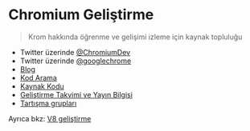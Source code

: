 # Chromium Geliştirme

> Krom hakkında öğrenme ve gelişimi izleme için kaynak topluluğu

- Twitter üzerinde [@ChromiumDev](https://twitter.com/ChromiumDev)
- Twitter üzerinde [@googlechrome](https://twitter.com/googlechrome)
- [Blog](https://blog.chromium.org)
- [Kod Arama](https://cs.chromium.org/)
- [Kaynak Kodu](https://cs.chromium.org/chromium/src/)
- [Geliştirme Takvimi ve Yayın Bilgisi](https://www.chromium.org/developers/calendar)
- [Tartışma grupları](http://www.chromium.org/developers/discussion-groups)

Ayrıca bkz: [V8 geliştirme](v8-development.md)